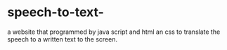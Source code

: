 # speech-to-text-
a website that programmed by java script and html an css to translate the speech to a written text to the screen.
